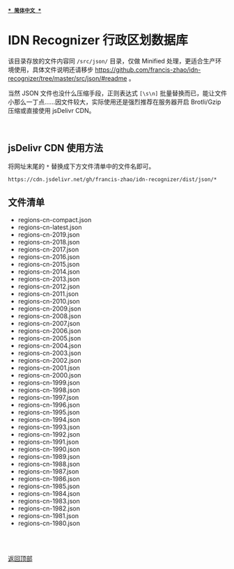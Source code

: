 [<kbd>**`* 简体中文 *`**</kbd>](https://github.com/francis-zhao/idn-recognizer/blob/master/dist/json/#readme "读我")

# IDN Recognizer 行政区划数据库

该目录存放的文件内容同 `/src/json/` 目录，仅做 Minified 处理，更适合生产环境使用，具体文件说明还请移步 https://github.com/francis-zhao/idn-recognizer/tree/master/src/json/#readme 。

当然 JSON 文件也没什么压缩手段，正则表达式 `[\s\n]` 批量替换而已，能让文件小那么一丁点……因文件较大，实际使用还是强烈推荐在服务器开启 Brotli/Gzip 压缩或直接使用 jsDelivr CDN。

<br>

## jsDelivr CDN 使用方法

将网址末尾的 `*` 替换成下方文件清单中的文件名即可。

`https://cdn.jsdelivr.net/gh/francis-zhao/idn-recognizer/dist/json/*`

## 文件清单

- regions-cn-compact.json
- regions-cn-latest.json
- regions-cn-2019.json
- regions-cn-2018.json
- regions-cn-2017.json
- regions-cn-2016.json
- regions-cn-2015.json
- regions-cn-2014.json
- regions-cn-2013.json
- regions-cn-2012.json
- regions-cn-2011.json
- regions-cn-2010.json
- regions-cn-2009.json
- regions-cn-2008.json
- regions-cn-2007.json
- regions-cn-2006.json
- regions-cn-2005.json
- regions-cn-2004.json
- regions-cn-2003.json
- regions-cn-2002.json
- regions-cn-2001.json
- regions-cn-2000.json
- regions-cn-1999.json
- regions-cn-1998.json
- regions-cn-1997.json
- regions-cn-1996.json
- regions-cn-1995.json
- regions-cn-1994.json
- regions-cn-1993.json
- regions-cn-1992.json
- regions-cn-1991.json
- regions-cn-1990.json
- regions-cn-1989.json
- regions-cn-1988.json
- regions-cn-1987.json
- regions-cn-1986.json
- regions-cn-1985.json
- regions-cn-1984.json
- regions-cn-1983.json
- regions-cn-1982.json
- regions-cn-1981.json
- regions-cn-1980.json

<br>
<br>

[<kbd>返回顶部</kbd>](# "返回顶部")
